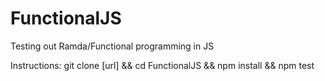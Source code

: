 # FunctionalJS
Testing out Ramda/Functional programming in JS

Instructions:
git clone [url] &&
cd FunctionalJS &&
npm install &&
npm test
